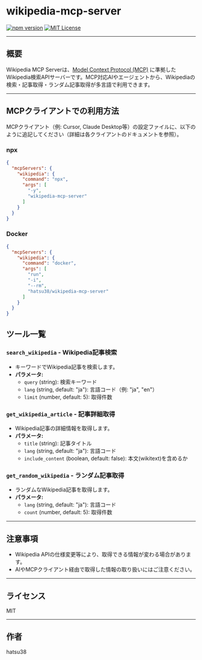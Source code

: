 # wikipedia-mcp-server

[![npm version](https://img.shields.io/npm/v/wikipedia-mcp-server.svg)](https://www.npmjs.com/package/wikipedia-mcp-server)
[![MIT License](https://img.shields.io/badge/license-MIT-blue.svg)](LICENSE)

---

## 概要

Wikipedia MCP Serverは、[Model Context Protocol (MCP)](https://github.com/modelcontextprotocol) に準拠したWikipedia検索APIサーバーです。MCP対応AIやエージェントから、Wikipediaの検索・記事取得・ランダム記事取得が多言語で利用できます。

---

## MCPクライアントでの利用方法

MCPクライアント（例: Cursor, Claude Desktop等）の設定ファイルに、以下のように追記してください（詳細は各クライアントのドキュメントを参照）。

### npx
```json
{
  "mcpServers": {
    "wikipedia": {
      "command": "npx",
      "args": [
        "-y",
        "wikipedia-mcp-server"
      ]
    }
  }
}
```

### Docker
```json
{
  "mcpServers": {
    "wikipedia": {
      "command": "docker",
      "args": [
        "run",
        "-i",
        "--rm",
        "hatsu38/wikipedia-mcp-server"
      ]
    }
  }
}
```

## ツール一覧

### `search_wikipedia` - Wikipedia記事検索

- キーワードでWikipedia記事を検索します。
- **パラメータ:**
  - `query` (string): 検索キーワード
  - `lang` (string, default: "ja"): 言語コード（例: "ja", "en"）
  - `limit` (number, default: 5): 取得件数

### `get_wikipedia_article` - 記事詳細取得

- Wikipedia記事の詳細情報を取得します。
- **パラメータ:**
  - `title` (string): 記事タイトル
  - `lang` (string, default: "ja"): 言語コード
  - `include_content` (boolean, default: false): 本文(wikitext)を含めるか

### `get_random_wikipedia` - ランダム記事取得

- ランダムなWikipedia記事を取得します。
- **パラメータ:**
  - `lang` (string, default: "ja"): 言語コード
  - `count` (number, default: 5): 取得件数

---

## 注意事項

- Wikipedia APIの仕様変更等により、取得できる情報が変わる場合があります。
- AIやMCPクライアント経由で取得した情報の取り扱いにはご注意ください。

---

## ライセンス

MIT

---

## 作者

hatsu38

